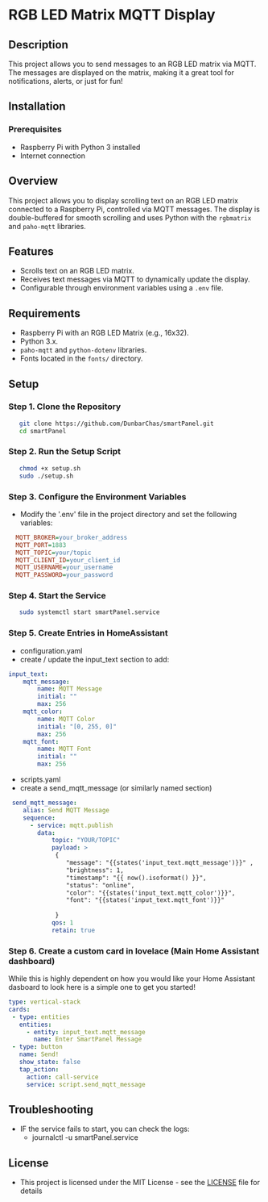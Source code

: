 # RGB LED Matrix MQTT Display
## Description
This project allows you to send messages to an RGB LED matrix via MQTT. The messages are displayed on the matrix, making it a great tool for notifications, alerts, or just for fun!

## Installation

### Prerequisites
- Raspberry Pi with Python 3 installed
- Internet connection

## Overview
This project allows you to display scrolling text on an RGB LED matrix connected to a Raspberry Pi, controlled via MQTT messages. The display is double-buffered for smooth scrolling and uses Python with the `rgbmatrix` and `paho-mqtt` libraries.

## Features
- Scrolls text on an RGB LED matrix.
- Receives text messages via MQTT to dynamically update the display.
- Configurable through environment variables using a `.env` file.

## Requirements
- Raspberry Pi with an RGB LED Matrix (e.g., 16x32).
- Python 3.x.
- `paho-mqtt` and `python-dotenv` libraries.
- Fonts located in the `fonts/` directory.

## Setup

### Step 1. Clone the Repository
 ```bash
    git clone https://github.com/DunbarChas/smartPanel.git
    cd smartPanel
 ```
### Step 2. Run the Setup Script
 ```bash
    chmod +x setup.sh
    sudo ./setup.sh
 ```
### Step 3. Configure the Environment Variables
- Modify the '.env' file in the project directory and set the following variables:
``` ini
  MQTT_BROKER=your_broker_address
  MQTT_PORT=1883
  MQTT_TOPIC=your/topic
  MQTT_CLIENT_ID=your_client_id
  MQTT_USERNAME=your_username
  MQTT_PASSWORD=your_password
```
### Step 4. Start the Service
 ```bash
    sudo systemctl start smartPanel.service
 ```
### Step 5. Create Entries in HomeAssistant
- configuration.yaml
- create / update the input_text section to add:
``` yaml
input_text: 
    mqtt_message:
        name: MQTT Message
        initial: ""
        max: 256
    mqtt_color:
        name: MQTT Color
        initial: "[0, 255, 0]"
        max: 256
    mqtt_font:
        name: MQTT Font
        initial: ""
        max: 256
```
- scripts.yaml
- create a send_mqtt_message (or similarly named section)
``` yaml
 send_mqtt_message:
    alias: Send MQTT Message
    sequence:
      - service: mqtt.publish
        data:
            topic: "YOUR/TOPIC"
            payload: >
             { 
                "message": "{{states('input_text.mqtt_message')}}" , 
                "brightness": 1,
                "timestamp": "{{ now().isoformat() }}",
                "status": "online",
                "color": "{{states('input_text.mqtt_color')}}",
                "font": "{{states('input_text.mqtt_font')}}"
                
             }
            qos: 1
            retain: true

```
### Step 6. Create a custom card in lovelace (Main Home Assistant dashboard)
 While this is highly dependent on how you would like your Home Assistant dasboard to look here is a simple one to get you started! 
 ``` yaml
type: vertical-stack
cards:
  - type: entities
    entities:
      - entity: input_text.mqtt_message
        name: Enter SmartPanel Message
  - type: button
    name: Send!
    show_state: false
    tap_action:
      action: call-service
      service: script.send_mqtt_message

```
## Troubleshooting
  - IF the service fails to start, you can check the logs:
    - journalctl -u smartPanel.service

## License 
 - This project is licensed under the MIT License - see the [LICENSE](https://github.com/DunbarChas/smartPanel/blob/main/LICENSE) file for details
